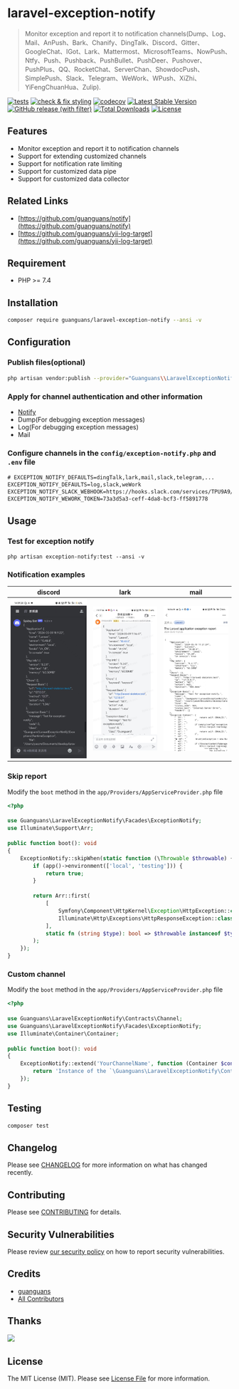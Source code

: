 # laravel-exception-notify

> Monitor exception and report it to notification channels(Dump、Log、Mail、AnPush、Bark、Chanify、DingTalk、Discord、Gitter、GoogleChat、IGot、Lark、Mattermost、MicrosoftTeams、NowPush、Ntfy、Push、Pushback、PushBullet、PushDeer、Pushover、PushPlus、QQ、RocketChat、ServerChan、ShowdocPush、SimplePush、Slack、Telegram、WeWork、WPush、XiZhi、YiFengChuanHua、Zulip).

[![tests](https://github.com/guanguans/laravel-exception-notify/workflows/tests/badge.svg)](https://github.com/guanguans/laravel-exception-notify/actions)
[![check & fix styling](https://github.com/guanguans/laravel-exception-notify/workflows/check%20&%20fix%20styling/badge.svg)](https://github.com/guanguans/laravel-exception-notify/actions)
[![codecov](https://codecov.io/gh/guanguans/laravel-exception-notify/branch/main/graph/badge.svg?token=URGFAWS6S4)](https://codecov.io/gh/guanguans/laravel-exception-notify)
[![Latest Stable Version](https://poser.pugx.org/guanguans/laravel-exception-notify/v)](https://packagist.org/packages/guanguans/laravel-exception-notify)
[![GitHub release (with filter)](https://img.shields.io/github/v/release/guanguans/laravel-exception-notify)](https://github.com/guanguans/laravel-exception-notify/releases)
[![Total Downloads](https://poser.pugx.org/guanguans/laravel-exception-notify/downloads)](https://packagist.org/packages/guanguans/laravel-exception-notify)
[![License](https://poser.pugx.org/guanguans/laravel-exception-notify/license)](https://packagist.org/packages/guanguans/laravel-exception-notify)

## Features

* Monitor exception and report it to notification channels
* Support for extending customized channels
* Support for notification rate limiting
* Support for customized data pipe
* Support for customized data collector

## Related Links

* [https://github.com/guanguans/notify](https://github.com/guanguans/notify)
* [https://github.com/guanguans/yii-log-target](https://github.com/guanguans/yii-log-target)

## Requirement

* PHP >= 7.4

## Installation

```bash
composer require guanguans/laravel-exception-notify --ansi -v
```

## Configuration

### Publish files(optional)

```bash
php artisan vendor:publish --provider="Guanguans\\LaravelExceptionNotify\\ExceptionNotifyServiceProvider" --ansi -v
```

### Apply for channel authentication and other information

* [Notify](https://github.com/guanguans/notify#platform-support)
* Dump(For debugging exception messages)
* Log(For debugging exception messages)
* Mail

### Configure channels in the `config/exception-notify.php` and `.env` file

```dotenv
# EXCEPTION_NOTIFY_DEFAULTS=dingTalk,lark,mail,slack,telegram,...
EXCEPTION_NOTIFY_DEFAULTS=log,slack,weWork
EXCEPTION_NOTIFY_SLACK_WEBHOOK=https://hooks.slack.com/services/TPU9A9/B038KNUC0GY/6pKH3vfa3mjlUPcgLSjzR
EXCEPTION_NOTIFY_WEWORK_TOKEN=73a3d5a3-ceff-4da8-bcf3-ff5891778
```

## Usage

### Test for exception notify

```shell
php artisan exception-notify:test --ansi -v
```

### Notification examples

|           discord            |          lark          |          mail          |
|:----------------------------:|:----------------------:|:----------------------:|
| ![discord](docs/discord.jpg) | ![lark](docs/lark.jpg) | ![mail](docs/mail.jpg) |

### Skip report

Modify the `boot` method in the `app/Providers/AppServiceProvider.php` file

```php
<?php

use Guanguans\LaravelExceptionNotify\Facades\ExceptionNotify;
use Illuminate\Support\Arr;

public function boot(): void
{
    ExceptionNotify::skipWhen(static function (\Throwable $throwable) {
        if (app()->environment(['local', 'testing'])) {
            return true;
        }

        return Arr::first(
            [
                Symfony\Component\HttpKernel\Exception\HttpException::class,
                Illuminate\Http\Exceptions\HttpResponseException::class,
            ],
            static fn (string $type): bool => $throwable instanceof $type
        );
    });
}
```

### Custom channel

Modify the `boot` method in the `app/Providers/AppServiceProvider.php` file

```php
<?php

use Guanguans\LaravelExceptionNotify\Contracts\Channel;
use Guanguans\LaravelExceptionNotify\Facades\ExceptionNotify;
use Illuminate\Container\Container;

public function boot(): void
{
    ExceptionNotify::extend('YourChannelName', function (Container $container): Channel {
        return 'Instance of the `\Guanguans\LaravelExceptionNotify\Contracts\Channel`.';
    });
}
```

## Testing

```bash
composer test
```

## Changelog

Please see [CHANGELOG](CHANGELOG.md) for more information on what has changed recently.

## Contributing

Please see [CONTRIBUTING](.github/CONTRIBUTING.md) for details.

## Security Vulnerabilities

Please review [our security policy](../../security/policy) on how to report security vulnerabilities.

## Credits

* [guanguans](https://github.com/guanguans)
* [All Contributors](../../contributors)

## Thanks

[![](https://resources.jetbrains.com/storage/products/company/brand/logos/jb_beam.svg)](https://www.jetbrains.com/?from=https://github.com/guanguans)

## License

The MIT License (MIT). Please see [License File](LICENSE) for more information.
